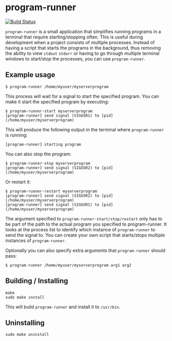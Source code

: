 # program-runner
[![Build Status](https://travis-ci.org/Photonios/program-runner.svg?branch=master)](https://travis-ci.org/Photonios/program-runner)

`program-runner` is a small application that simplifies running programs in a terminal that require starting/stopping often. This is useful during development when a project consists of multiple processes. Instead of having a script that starts the programs in the background, thus removing the ability to view `stdout` `stderr` or having to go through multiple terminal windows to start/stop the processes, you can use `program-runner`.


## Example usage

    $ program-runner /home/myuser/myserverprogram

This process will wait for a signal to start the specified program. You can make it start the specified program by executing:

    $ program-runner-start myserverprogram
    [program-runner] send signal (SIGUSR1) to [pid] (/home/myuser/myserverprogram)

This will produce the following output in the terminal where `program-runner` is running:

    [program-runner] starting program
    
You can also stop the program:

    $ program-runner-stop myserverprogram
    [program-runner] send signal (SIGUSR2) to [pid] (/home/myuser/myserverprogram)

Or restart it:

    $ program-runner-restart myserverprogram
    [program-runner] send signal (SIGUSR2) to [pid] (/home/myuser/myserverprogram)
    [program-runner] send signal (SIGUSR1) to [pid] (/home/myuser/myserverprogram)

The argument specified to `program-runner-start/stop/restart` only has to be part of the path to the actual program you specified to program-runner. It looks at the process list to identify which instance of `program-runner` to send the signal to. You can create your own script that starts/stops multiple instances of `program-runner`.

Optionally you can also specify extra arguments that `program-runner` should pass:

    $ program-runner /home/myuser/myserverprogram arg1 arg2

## Building / Installing

    make
    sudo make install

This will build `program-runner` and install it to `/usr/bin`.


## Uninstalling

    sudo make uninstall

